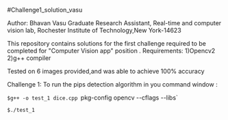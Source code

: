 #Challenge1_solution_vasu

Author: Bhavan Vasu
Graduate Research Assistant,
Real-time and computer vision lab,
Rochester Institute of Technology,New York-14623

This repository contains solutions for the first challenge required to be completed for "Computer Vision app" position .
Requirements:
1)Opencv2
2)g++ compiler 

Tested on 6 images provided,and  was able to achieve 100% accuracy

Challenge 1: 
To run the pips detection algorithm
in you command window :

`$g++ -o test_1 dice.cpp `pkg-config opencv --cflags --libs`

`$./test_1`




